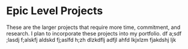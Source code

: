 # Epic Level Projects

These are the larger projects that require more time, commitment, and research. I plan to incorporate these projects into my portfolio. df a;sdf ;lasdj f;alskfj aldskd fj;aslfd h;zh dlzkdflj adfjl ahfd lkjxlzm fjakdshj ljk